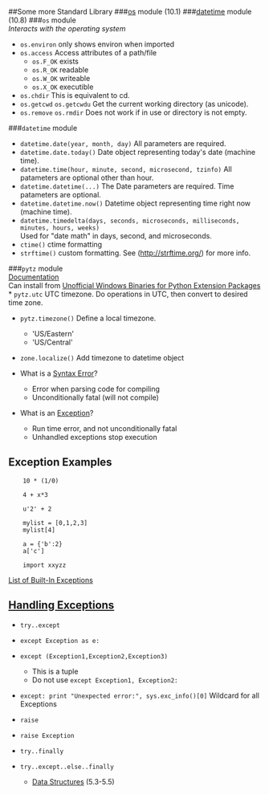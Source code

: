 ##Some more Standard Library
###[os](http://docs.python.org/2/tutorial/stdlib.html#operating-system-interface) module (10.1)
###[datetime](http://docs.python.org/2/tutorial/stdlib.html#dates-and-times) module (10.8)
###```os``` module  
*Interacts with the operating system*  
* ```os.environ``` only shows environ when imported  
* ```os.access``` Access attributes of a path/file  
  - ```os.F_OK``` exists  
  - ```os.R_OK``` readable  
  - ```os.W_OK``` writeable  
  - ```os.X_OK``` executible  
* ```os.chdir``` This is equivalent to cd.  
* ```os.getcwd``` ```os.getcwdu``` Get the current working directory (as unicode).  
* ```os.remove``` ```os.rmdir``` Does not work if in use or directory is not empty.  

###```datetime``` module  
* ```datetime.date(year, month, day)``` All parameters are required.  
* ```datetime.date.today()``` Date object representing today's date (machine time).  
* ```datetime.time(hour, minute, second, microsecond, tzinfo)``` All patameters are optional other than hour.
* ```datetime.datetime(...)``` The Date parameters are required. Time patameters are optional.  
* ```datetime.datetime.now()```  Datetime object representing time right now (machine time).  
* ```datetime.timedelta(days, seconds, microseconds, milliseconds, minutes, hours, weeks)```  
Used for "date math" in days, second, and microseconds.  
* ```ctime()``` ctime formatting  
* ```strftime()``` custom formatting. See (http://strftime.org/) for more info.  

###```pytz``` module  
[Documentation](https://pypi.python.org/pypi/pytz/)  
Can install from [Unofficial Windows Binaries for Python Extension Packages](http://www.lfd.uci.edu/~gohlke/pythonlibs/) * ```pytz.utc``` UTC timezone. Do operations in UTC, then convert to desired time zone.  
* ```pytz.timezone()``` Define a local timezone.  
  - 'US/Eastern'  
  - 'US/Central'  
* ```zone.localize()``` Add timezone to datetime object  


* What is a [Syntax Error](http://docs.python.org/2/tutorial/errors.html#syntax-errors)?  
  - Error when parsing code for compiling  
  - Unconditionally fatal (will not compile)  
* What is an [Exception](http://docs.python.org/2/tutorial/errors.html#exceptions)?  
  - Run time error, and not unconditionally fatal  
  - Unhandled exceptions stop execution  

## Exception Examples  
```
	10 * (1/0)

	4 + x*3

	u'2' + 2

	mylist = [0,1,2,3]
	mylist[4]

	a = {'b':2}
	a['c']
	
	import xxyzz
```
[List of Built-In Exceptions](http://docs.python.org/2/library/exceptions.html#bltin-exceptions)  
  
## [Handling Exceptions](http://docs.python.org/2/tutorial/errors.html#handling-exceptions)  
* ```try..except```  
* ```except Exception as e:```  
* ```except (Exception1,Exception2,Exception3)```   
  - This is a tuple  
  - Do not use ```except Exception1, Exception2:```  
* ```except: print "Unexpected error:", sys.exc_info()[0]``` Wildcard for all Exceptions  
* ```raise```  
*	```raise Exception```  
* ```try..finally```  
* ```try..except..else..finally```  
  



  * [Data Structures](http://docs.python.org/2/tutorial/datastructures.html#tuples-and-sequences) (5.3-5.5)
